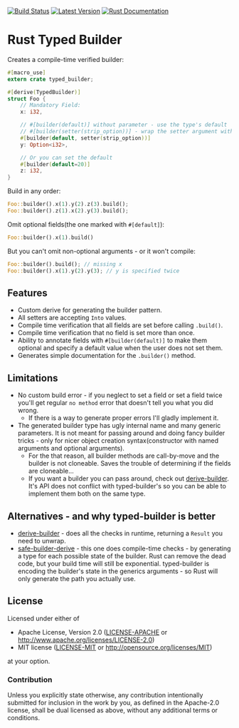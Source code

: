 [![Build Status](https://api.travis-ci.org/idanarye/rust-typed-builder.svg?branch=master)](https://travis-ci.org/idanarye/rust-typed-builder)
[![Latest Version](https://img.shields.io/crates/v/typed-builder.svg)](https://crates.io/crates/typed-builder)
[![Rust Documentation](https://img.shields.io/badge/api-rustdoc-blue.svg)](https://idanarye.github.io/rust-typed-builder/)

# Rust Typed Builder

Creates a compile-time verified builder:

```rust
#[macro_use]
extern crate typed_builder;

#[derive(TypedBuilder)]
struct Foo {
    // Mandatory Field:
    x: i32,

    // #[builder(default)] without parameter - use the type's default
    // #[builder(setter(strip_option))] - wrap the setter argument with `Some(...)`
    #[builder(default, setter(strip_option))]
    y: Option<i32>,

    // Or you can set the default
    #[builder(default=20)]
    z: i32,
}
```

Build in any order:
```rust
Foo::builder().x(1).y(2).z(3).build();
Foo::builder().z(1).x(2).y(3).build();
```

Omit optional fields(the one marked with `#[default]`):
```rust
Foo::builder().x(1).build()
```

But you can't omit non-optional arguments - or it won't compile:
```rust
Foo::builder().build(); // missing x
Foo::builder().x(1).y(2).y(3); // y is specified twice
```

## Features

* Custom derive for generating the builder pattern.
* All setters are accepting `Into` values.
* Compile time verification that all fields are set before calling `.build()`.
* Compile time verification that no field is set more than once.
* Ability to annotate fields with `#[builder(default)]` to make them optional and specify a default value when the user does not set them.
* Generates simple documentation for the `.builder()` method.

## Limitations

* No custom build error - if you neglect to set a field or set a field twice you'll get regular `no method` error that doesn't tell you what you did wrong.
    * If there is a way to generate proper errors I'll gladly implement it.
* The generated builder type has ugly internal name and many generic parameters. It is not meant for passing around and doing fancy builder tricks - only for nicer object creation syntax(constructor with named arguments and optional arguments).
    * For the that reason, all builder methods are call-by-move and the builder is not cloneable. Saves the trouble of determining if the fields are cloneable...
    * If you want a builder you can pass around, check out [derive-builder](https://crates.io/crates/derive_builder). It's API does not conflict with typed-builder's so you can be able to implement them both on the same type.

## Alternatives - and why typed-builder is better

* [derive-builder](https://crates.io/crates/derive_builder) - does all the checks in runtime, returning a `Result` you need to unwrap.
* [safe-builder-derive](https://crates.io/crates/safe-builder-derive) - this one does compile-time checks - by generating a type for each possible state of the builder. Rust can remove the dead code, but your build time will still be exponential. typed-builder is encoding the builder's state in the generics arguments - so Rust will only generate the path you actually use.

## License

Licensed under either of

 * Apache License, Version 2.0 ([LICENSE-APACHE](LICENSE-APACHE) or http://www.apache.org/licenses/LICENSE-2.0)
 * MIT license ([LICENSE-MIT](LICENSE-MIT) or http://opensource.org/licenses/MIT)

at your option.

### Contribution

Unless you explicitly state otherwise, any contribution intentionally submitted
for inclusion in the work by you, as defined in the Apache-2.0 license, shall be dual licensed as above, without any
additional terms or conditions.
